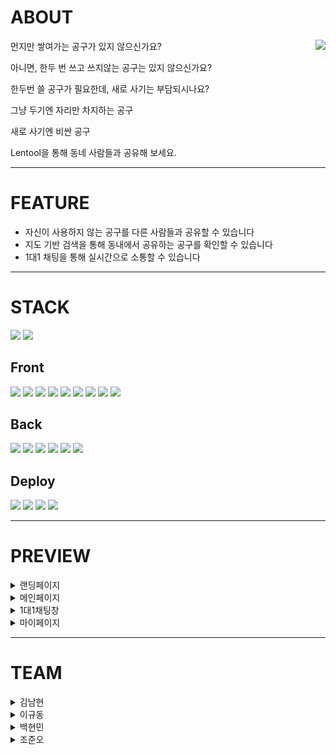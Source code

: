 

# ABOUT


<img align="right" src="https://user-images.githubusercontent.com/89336050/168533727-d4340527-b232-4a7b-8e6c-2f2c194b9649.png">

먼지만 쌓여가는 공구가 있지 않으신가요?

아니면, 한두 번 쓰고 쓰지않는 공구는 있지 않으신가요?

한두번 쓸 공구가 필요한데, 새로 사기는 부담되시나요?

그냥 두기엔 자리만 차지하는 공구

새로 사기엔 비싼 공구

Lentool을 통해 동네 사람들과 공유해 보세요.
***


# FEATURE
* 자신이 사용하지 않는 공구를 다른 사람들과 공유할 수 있습니다
* 지도 기반 검색을 통해 동내에서 공유하는 공구를 확인할 수 있습니다
* 1대1 채팅을 통해 실시간으로 소통할 수 있습니다

***

# STACK

<span>
<img src="https://img.shields.io/badge/github-181717?style=for-the-badge&logo=github&logoColor=white">
<img src="https://img.shields.io/badge/notion-000000?style=for-the-badge&logo=notion&logoColor=white">
</span>
</br>

Front
---
<span>
<img src="https://img.shields.io/badge/Typescript-E34F26?style=for-the-badge&logo=Typescript&logoColor=white">
<img src="https://img.shields.io/badge/html5-E34F26?style=for-the-badge&logo=html5&logoColor=white">
<img src="https://img.shields.io/badge/javascript-F7DF1E?style=for-the-badge&logo=javascript&logoColor=white">
<img src="https://img.shields.io/badge/react-61DAFB?style=for-the-badge&logo=react&logoColor=white">
<img src="https://img.shields.io/badge/redux-764ABC?style=for-the-badge&logo=redux&logoColor=white">
<img src="https://img.shields.io/badge/redux toolkit-714ABC?style=for-the-badge&logo=redux toolkit&logoColor=white">  
<img src="https://img.shields.io/badge/rtk query-764ACC?style=for-the-badge&logo=rtk query&logoColor=white"> 
<img src="https://img.shields.io/badge/css-1572B6?style=for-the-badge&logo=css&logoColor=white">
<img src="https://img.shields.io/badge/tailwind css-1572B6?style=for-the-badge&logo=tailwind css&logoColor=white"> 

</span>
</br>

Back
---
<span>
<img src="https://img.shields.io/badge/socket.io-339933?style=for-the-badge&logo=socket.io&logoColor=white">
<img src="https://img.shields.io/badge/node.js-339933?style=for-the-badge&logo=Node.js&logoColor=white">
<img src="https://img.shields.io/badge/express-000000?style=for-the-badge&logo=express&logoColor=white">
<img src="https://img.shields.io/badge/sequelize-52B0E7?style=for-the-badge&logo=sequelize&logoColor=white">
<img src="https://img.shields.io/badge/mysql-4479A1?style=for-the-badge&logo=mysql&logoColor=white">
<img src="https://img.shields.io/badge/json web tokens-000000?style=for-the-badge&logo=json web tokens&logoColor=white"></span>
</span>
</br>

Deploy
---
<span>
<img src="https://img.shields.io/badge/aws s3-000000?style=for-the-badge&logo=aws s3&logoColor=white">
<img src="https://img.shields.io/badge/aws ec2-000000?style=for-the-badge&logo=aws ec2&logoColor=white">
<img src="https://img.shields.io/badge/aws cloudfront-000000?style=for-the-badge&logo=aws cloudfront&logoColor=white">
<img src="https://img.shields.io/badge/aws route53-000000?style=for-the-badge&logo=aws route53&logoColor=white">


</span>
</br>


***

# PREVIEW

<details>
<summary>랜딩페이지</summary>
<div markdown="1">  
  
![로그인전 메인화면](https://user-images.githubusercontent.com/89336050/168532171-a829af8b-c6b2-4b3c-a14f-be39f8037620.gif)

  
</div>
</details>

<details>
<summary>메인페이지</summary>
<div markdown="1">  
  

  
</div>
</details>

<details>
<summary>1대1채팅창</summary>
<div markdown="1">  
  
![채팅방 주인시점](https://user-images.githubusercontent.com/89336050/168533283-cddf1360-ac4c-496c-b7b7-5024d7f4ea97.gif)

  
</div>
</details>

<details>
<summary>마이페이지</summary>
<div markdown="1">  
  
![마이페이지](https://user-images.githubusercontent.com/89336050/168533306-363a5732-9194-4383-8a6e-42b69dba0722.gif)

  
</div>
</details>

***

# TEAM

<details>
<summary>김남현</summary>
<div markdown="1">       

Position: Front-End

기능구현:여기에 구현한 기능을 넣어주세요

</div>
</details>

<details>
<summary>이규동</summary>
<div markdown="1">       

Position: Front-End

기능구현:여기에 구현한 기능을 넣어주세요

</div>
</details>

<details>
<summary>백현민</summary>
<div markdown="1">       

Positon: Back-End

기능구현:여기에 구현한 기능을 넣어주세요

</div>
</details>

<details>
<summary>조준오</summary>
<div markdown="1">       

Position: Back-End

기능구현:여기에 구현한 기능을 넣어주세요

</div>
</details>
